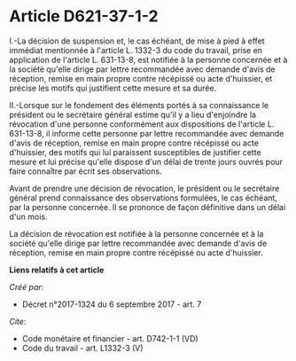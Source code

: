 # Article D621-37-1-2

I.-La décision de suspension et, le cas échéant, de mise à pied à effet immédiat mentionnée à l'article L. 1332-3 du code du
travail, prise en application de l'article L. 631-13-8, est notifiée à la personne concernée et à la société qu'elle dirige
par lettre recommandée avec demande d'avis de réception, remise en main propre contre récépissé ou acte d'huissier, et
précise les motifs qui justifient cette mesure et sa durée. 

II.-Lorsque sur le fondement des éléments portés à sa connaissance le président ou le secrétaire général estime qu'il y a
lieu d'enjoindre la révocation d'une personne conformément aux dispositions de l'article L. 631-13-8, il informe cette
personne par lettre recommandée avec demande d'avis de réception, remise en main propre contre récépissé ou acte d'huissier,
des motifs qui lui paraissent susceptibles de justifier cette mesure et lui précise qu'elle dispose d'un délai de trente
jours ouvrés pour faire connaître par écrit ses observations. 

Avant de prendre une décision de révocation, le président ou le secrétaire général prend connaissance des observations
formulées, le cas échéant, par la personne concernée. Il se prononce de façon définitive dans un délai d'un mois. 

La décision de révocation est notifiée à la personne concernée et à la société qu'elle dirige par lettre recommandée avec
demande d'avis de réception, remise en main propre contre récépissé ou acte d'huissier.

**Liens relatifs à cet article**

_Créé par_:

  - Décret n°2017-1324 du 6 septembre 2017 - art. 7

_Cite_:

  - Code monétaire et financier - art. D742-1-1 (VD)
  - Code du travail - art. L1332-3 (V)
